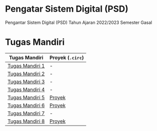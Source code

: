 # Pengatar Sistem Digital (PSD)
Pengantar Sistem Digital (PSD) Tahun Ajaran 2022/2023 Semester Gasal

# Tugas Mandiri
| Tugas Mandiri | Proyek (`.circ`) |
|--|--|
| [Tugas Mandiri 1](Tugas%20Mandiri/ETY_TM1_AkmalRamadhan_2206081534.docx) | - |
| [Tugas Mandiri 2](Tugas%20Mandiri/ETY_TM2_AkmalRamadhan_2206081534.docx) | - |
| [Tugas Mandiri 3](Tugas%20Mandiri/ETY_TM3_AkmalRamadhan_2206081534.docx) | - |
| [Tugas Mandiri 4](Tugas%20Mandiri/ETY_TM4_AkmalRamadhan_2206081534.docx) | - |
| [Tugas Mandiri 5](Tugas%20Mandiri/ETY_TM5_AkmalRamadhan_2206081534.docx) | [Proyek](Tugas%20Mandiri/ETY_TM5_AkmalRamadhan_2206081534.circ) |
| [Tugas Mandiri 6](Tugas%20Mandiri/ETY_TM6_AkmalRamadhan_2206081534.docx) | [Proyek](Tugas%20Mandiri/ETY_TM6_AkmalRamadhan_2206081534.circ) |
| [Tugas Mandiri 7](Tugas%20Mandiri/ETY_TM7_AkmalRamadhan_2206081534.docx) | - |
| [Tugas Mandiri 8](Tugas%20Mandiri/ETY_TM8_AkmalRamadhan_2206081534.docx) | [Proyek](Tugas%20Mandiri/ETY_TM8_AkmalRamadhan_2206081534.circ) |
